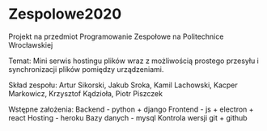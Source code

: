 # Zespolowe2020
Projekt na przedmiot Programowanie Zespołowe na Politechnice Wrocławskiej

Temat: Mini serwis hostingu plików wraz z możliwością prostego przesyłu i synchronizacji plików pomiędzy urządzeniami.

Skład zespołu: 
Artur Sikorski,
Jakub Sroka,
Kamil Lachowski,
Kacper Markowicz,
Krzysztof Kądzioła,
Piotr Piszczek

Wstępne założenia:
Backend - python + django 
Frontend - js + electron + react 
Hosting - heroku 
Bazy danych - mysql 
Kontrola wersji git + github
 

